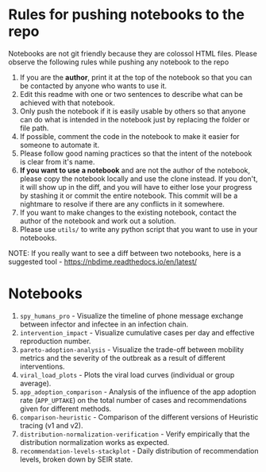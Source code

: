 # Rules for pushing notebooks to the repo

Notebooks are not git friendly because they are colossol HTML files. Please observe the following rules while pushing any notebook to the repo
1. If you are the **author**, print it at the top of the notebook so that you can be contacted by anyone who wants to use it.
2. Edit this readme with one or two sentences to describe what can be achieved with that notebook.
3. Only push the notebook if it is easily usable by others so that anyone can do what is intended in the notebook just by replacing the folder or file path.
4. If possible, comment the code in the notebook to make it easier for someone to automate it.
5. Please follow good naming practices so that the intent of the notebook is clear from it's name.
6. **If you want to use a notebook** and are not the author of the notebook, please copy the notebook locally and use the clone instead. If you don't, it will show up in the diff, and you will have to either lose your progress by stashing it or commit the entire notebook. This commit will be a nightmare to resolve if there are any conflicts in it somewhere.
7. If you want to make changes to the existing notebook, contact the author of the notebook and work out a solution.
8. Please use `utils/` to write any python script that you want to use in your notebooks.

NOTE: If you really want to see a diff between two notebooks, here is a suggested tool - https://nbdime.readthedocs.io/en/latest/

# Notebooks
1. `spy_humans_pro` - Visualize the timeline of phone message exchange between infector and infectee in an infection chain.
2. `intervention_impact` - Visualize cumulative cases per day and effective reproduction number.
3. `pareto-adoption-analysis` - Visualize the trade-off between mobility metrics and the severity of the outbreak as a result of different interventions.
4. `viral_load_plots` - Plots the viral load curves (individual or group average).
5. `app_adoption_comparison` - Analysis of the influence of the app adoption rate (`APP_UPTAKE`) on the total number of cases and recommendations given for different methods.
6. `comparison-heuristic` - Comparison of the different versions of Heuristic tracing (v1 and v2).
7. `distribution-normalization-verification` - Verify empirically that the distribution normalization works as expected.
8. `recommendation-levels-stackplot` - Daily distribution of recommendation levels, broken down by SEIR state.
